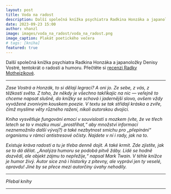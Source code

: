 ```yaml
---
layout: post
title: Voda na radost
description: Další společná knížka psychiatra Radkina Honzáka a japanoložky Denisy Vostré, tentokrát o radosti a humoru.
date: 2023-09-23 15:00
author: vhanzl
image: images/voda_na_radost/voda_na_radost.png
image_caption: Plakát poetického večera
# tags: [kniha]
featured: true
---
```


Další společná knížka psychiatra Radkina Honzáka a japanoložky Denisy Vostré, tentokrát o radosti a humoru. Přečtěte si [recenzi Radky Mothejzíkové](https://kultura21.cz/zdravi-a-zivotni-styl/26147-voda-na-radost-euromediagroup-universum-recenze).

---

_Zase Vostrá a Honzák, to si dělají legraci? A oni jo. Ze sebe, z vás, z těžkostí světa. Z toho, že někdy je všechno takříkajíc na nic — veřejně to chceme napsat slušně, do knížky se schová i jadernější slovo, ovšem vždy vyvážené zvonivým kouskem poezie. V textu se tak střídají kráska a zvíře, čímž myslíme věty různého ražení, nikoli autorskou dvojici._

_Kniha vysvětluje fungování emocí v souvislosti s mozkem (víte, že ve třech letech se to v mozku musí „prostříhat,“ aby množství informací neznemožnilo další vývoj?) a také nezbytnost smíchu pro „přepínání“ organismu v rámci antistresové očisty. Najdete v ní i rady, jak na to._

_Existuje kráva radosti a tu je třeba denně dojit. A také krmit. Zde zjistíte, jak se to dá dělat. „Analýza humoru se podobá pitvě žáby. Lidé se hodně dozvědí, ale objekt zájmu to nepřežije,“ napsal Mark Twain. V téhle knížce je humor živý. Autor sice zná i historky z pitevny, ale vypráví jen ty veselé, opravdu! Jiné by se přece mezi autorčiny úvahy nehodily._

---

<div class="gallery-box">
  <div class="gallery">
    <img src="{{site.baseurl}}/images/voda_na_radost/voda_na_radost.png" loading="lazy" alt="">
  </div>
  <em>Přebal knihy</em>
</div>

---
